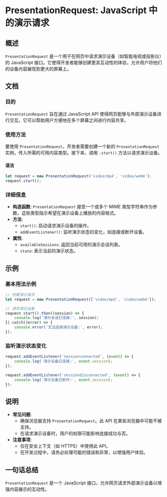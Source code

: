<!--
Meta Description: # PresentationRequest: JavaScript 中的演示请求 ## 概述 `PresentationRequest` 是一个用于在网页中请求演示设备（如智能电视或投影仪）的 JavaScript 接口。它使得开发者能够创建更具互动性的体验，允许用户将他们的设备内容展现到更大的屏幕...
Meta Keywords: presentationrequest, javascript, request, start, video
-->

# PresentationRequest: JavaScript 中的演示请求

## 概述
`PresentationRequest` 是一个用于在网页中请求演示设备（如智能电视或投影仪）的 JavaScript 接口。它使得开发者能够创建更具互动性的体验，允许用户将他们的设备内容展现到更大的屏幕上。

## 文档
### 目的
`PresentationRequest` 旨在通过 JavaScript API 使得网页能够与外部演示设备进行交互。它可以帮助用户方便地在多个屏幕之间进行内容共享。

### 使用方法
要使用 `PresentationRequest`，开发者需要创建一个新的 `PresentationRequest` 实例，传入所需的可用内容类型。接下来，调用 `.start()` 方法以请求演示设备。

#### 语法
```javascript
let request = new PresentationRequest('video/mp4', 'video/webm');
request.start();
```

### 详细信息
- **构造函数**: `PresentationRequest` 接受一个或多个 MIME 类型字符串作为参数，这些类型指示希望在演示设备上播放的内容格式。
- **方法**:
  - `start()`: 启动请求演示设备的操作。
  - `addEventListener()`: 监听演示状态的变化，如连接或断开设备。
- **属性**:
  - `availableSessions`: 返回当前可用的演示会话列表。
  - `state`: 表示当前的演示状态。

## 示例
### 基本用法示例
```javascript
// 创建演示请求
let request = new PresentationRequest(['video/mp4', 'video/webm']);

// 请求演示设备
request.start().then((session) => {
    console.log('演示会话已连接:', session);
}).catch((error) => {
    console.error('无法连接演示设备:', error);
});
```

### 监听演示状态变化
```javascript
request.addEventListener('sessionconnected', (event) => {
    console.log('演示设备已连接:', event.session);
});

request.addEventListener('sessiondisconnected', (event) => {
    console.log('演示设备已断开:', event.session);
});
```

## 说明
- **常见问题**: 
  - 确保浏览器支持 `PresentationRequest`。此 API 在某些浏览器中可能不被支持。
  - 在请求演示设备时，用户的权限可能影响连接成功与否。
- **注意事项**:
  - 仅在安全上下文（如 HTTPS）中使用此 API。
  - 在开发过程中，请务必处理可能的错误和异常，以增强用户体验。

## 一句话总结
`PresentationRequest` 是一个 JavaScript 接口，允许网页请求外部演示设备以增强内容展示的互动性。